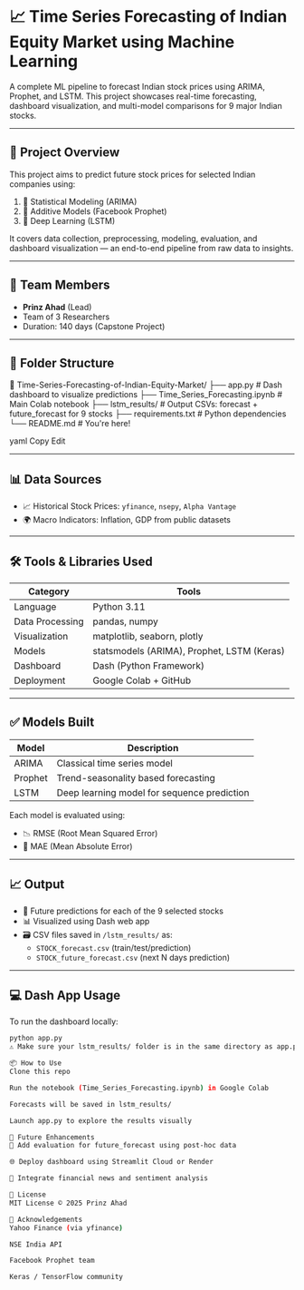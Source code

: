 
# 📈 Time Series Forecasting of Indian Equity Market using Machine Learning

A complete ML pipeline to forecast Indian stock prices using ARIMA, Prophet, and LSTM. This project showcases real-time forecasting, dashboard visualization, and multi-model comparisons for 9 major Indian stocks.

---

## 🚀 Project Overview

This project aims to predict future stock prices for selected Indian companies using:
1. 🔢 Statistical Modeling (ARIMA)
2. 📐 Additive Models (Facebook Prophet)
3. 🧠 Deep Learning (LSTM)

It covers data collection, preprocessing, modeling, evaluation, and dashboard visualization — an end-to-end pipeline from raw data to insights.

---

## 🧠 Team Members

- **Prinz Ahad** (Lead)
- Team of 3 Researchers
- Duration: 140 days (Capstone Project)

---

## 📂 Folder Structure

📁 Time-Series-Forecasting-of-Indian-Equity-Market/
├── app.py # Dash dashboard to visualize predictions
├── Time_Series_Forecasting.ipynb # Main Colab notebook
├── lstm_results/ # Output CSVs: forecast + future_forecast for 9 stocks
├── requirements.txt # Python dependencies
└── README.md # You're here!

yaml
Copy
Edit

---

## 📊 Data Sources

- 📈 Historical Stock Prices: `yfinance`, `nsepy`, `Alpha Vantage`
- 🌍 Macro Indicators: Inflation, GDP from public datasets

---

## 🛠️ Tools & Libraries Used

| Category         | Tools                                      |
|------------------|---------------------------------------------|
| Language         | Python 3.11                                 |
| Data Processing  | pandas, numpy                               |
| Visualization    | matplotlib, seaborn, plotly                 |
| Models           | statsmodels (ARIMA), Prophet, LSTM (Keras)  |
| Dashboard        | Dash (Python Framework)                     |
| Deployment       | Google Colab + GitHub                       |

---

## ✅ Models Built

| Model   | Description                                      |
|---------|--------------------------------------------------|
| ARIMA   | Classical time series model                      |
| Prophet | Trend-seasonality based forecasting              |
| LSTM    | Deep learning model for sequence prediction      |

Each model is evaluated using:
- 📉 RMSE (Root Mean Squared Error)
- 📏 MAE (Mean Absolute Error)

---

## 📈 Output

- 🔮 Future predictions for each of the 9 selected stocks
- 📊 Visualized using Dash web app
- 🗃️ CSV files saved in `/lstm_results/` as:
  - `STOCK_forecast.csv` (train/test/prediction)
  - `STOCK_future_forecast.csv` (next N days prediction)

---

## 💻 Dash App Usage

To run the dashboard locally:

```bash
python app.py
⚠️ Make sure your lstm_results/ folder is in the same directory as app.py.

📦 How to Use
Clone this repo

Run the notebook (Time_Series_Forecasting.ipynb) in Google Colab

Forecasts will be saved in lstm_results/

Launch app.py to explore the results visually

🔭 Future Enhancements
🧪 Add evaluation for future_forecast using post-hoc data

🌐 Deploy dashboard using Streamlit Cloud or Render

🧾 Integrate financial news and sentiment analysis

📜 License
MIT License © 2025 Prinz Ahad

🙌 Acknowledgements
Yahoo Finance (via yfinance)

NSE India API

Facebook Prophet team

Keras / TensorFlow community
